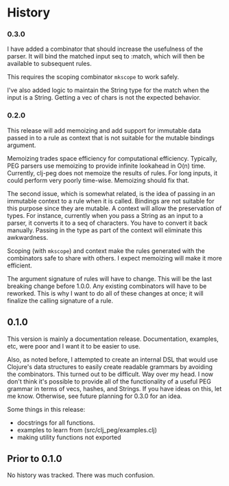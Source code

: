 # History

### 0.3.0

I have added a combinator that should increase the usefulness of the
parser. It will bind the matched input seq to :match, which will then
be available to subsequent rules.

This requires the scoping combinator <code>mkscope</code> to work
safely.

I've also added logic to maintain the String type for the match when
the input is a String. Getting a vec of chars is not the expected
behavior.

### 0.2.0

This release will add memoizing and add support for immutable data
passed in to a rule as context that is not suitable for the mutable
bindings argument.

Memoizing trades space efficiency for computational
efficiency. Typically, PEG parsers use memoizing to provide infinite
lookahead in O(n) time. Currently, clj-peg does not memoize the
results of rules. For long inputs, it could perform very poorly
time-wise. Memoizing should fix that.

The second issue, which is somewhat related, is the idea of passing in
an immutable context to a rule when it is called. Bindings are not
suitable for this purpose since they are mutable. A context will allow
the preservation of types. For instance, currently when you pass a
String as an input to a parser, it converts it to a seq of
characters. You have to convert it back manually. Passing in the type
as part of the context will eliminate this awkwardness.

Scoping (with <code>mkscope</code>) and context make the rules
generated with the combinators safe to share with others. I expect
memoizing will make it more efficient.

The argument signature of rules will have to change. This will be the
last breaking change before 1.0.0. Any existing combinators will have
to be reworked. This is why I want to do all of these changes at once;
it will finalize the calling signature of a rule.

## 0.1.0

This version is mainly a documentation release. Documentation,
examples, etc, were poor and I want it to be easier to use.

Also, as noted before, I attempted to create an internal DSL that
would use Clojure's data structures to easily create readable grammars
by avoiding the combinators. This turned out to be difficult. Way over
my head. I now don't think it's possible to provide all of the
functionality of a useful PEG grammar in terms of vecs, hashes, and
Strings. If you have ideas on this, let me know. Otherwise, see future
planning for 0.3.0 for an idea.

Some things in this release:

* docstrings for all functions.
* examples to learn from (src/clj_peg/examples.clj)
* making utility functions not exported

## Prior to 0.1.0
No history was tracked. There was much confusion.
